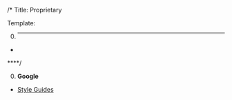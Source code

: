 /*
Title: Proprietary

Template:

0. ****

* []()

****/

0. **Google**

  * [Style Guides](https://google.github.io/styleguide/)
